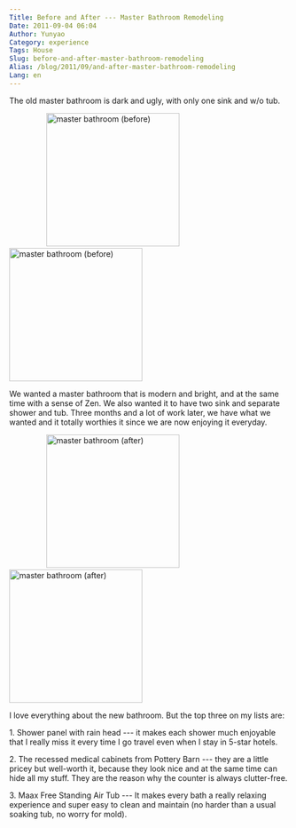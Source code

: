```yaml
---
Title: Before and After --- Master Bathroom Remodeling
Date: 2011-09-04 06:04
Author: Yunyao
Category: experience
Tags: House
Slug: before-and-after-master-bathroom-remodeling
Alias: /blog/2011/09/and-after-master-bathroom-remodeling
Lang: en
---
```


The old master bathroom is dark and ugly, with only one sink and w/o tub.

                 <img src="http://farm4.static.flickr.com/3576/3510649673_bb7be58ecd.jpg" height="240" alt="master bathroom (before)" /> <img src="http://farm4.static.flickr.com/3643/3511460330_af487bccd5.jpg" height="240" alt="master bathroom (before)" />

We wanted a master bathroom that is modern and bright, and at the same time with a sense of Zen. We also wanted it to have two sink and separate shower and tub. Three months and a lot of work later, we have what we wanted and it totally worthies it since we are now enjoying it everyday. 

                 <img src="http://farm4.static.flickr.com/3314/3524171411_bc6de3450f.jpg?v=0" height="240" alt="master bathroom (after)" /> <img src="http://farm4.static.flickr.com/3571/3524981104_e4286d9cf8.jpg?v=0" height="240" alt="master bathroom (after)" />

I love everything about the new bathroom. But the top three on my lists are:

1\. Shower panel with rain head --- it makes each shower much enjoyable that I really miss it every time I go travel even when I stay in 5-star hotels.

2\. The recessed medical cabinets from Pottery Barn --- they are a little pricey but well-worth it, because they look nice and at the same time can hide all my stuff. They are the reason why the counter is always clutter-free.

3\. Maax Free Standing Air Tub --- It makes every bath a really relaxing experience and super easy to clean and maintain (no harder than a usual soaking tub, no worry for mold).
